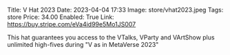 Title: V Hat 2023
Date: 2023-04-04 17:33 
Image: store/vhat2023.jpeg 
Tags: store 
Price: 34.00
Enabled: True
Link: https://buy.stripe.com/eVa4id99e5Mo1JS007

This hat guarantees you access to the VTalks, VParty and VArtShow plus unlimited high-fives during "V as in MetaVerse 2023"